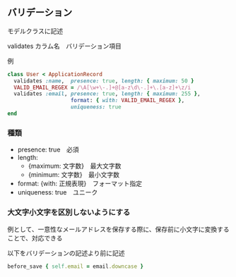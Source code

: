 ## バリデーション
モデルクラスに記述

validates カラム名　バリデーション項目

例
```ruby
class User < ApplicationRecord
  validates :name,  presence: true, length: { maximum: 50 }
  VALID_EMAIL_REGEX = /\A[\w+\-.]+@[a-z\d\-.]+\.[a-z]+\z/i
  validates :email, presence: true, length: { maximum: 255 },
                    format: { with: VALID_EMAIL_REGEX },
                    uniqueness: true
end
```

### 種類
- presence: true　必須
- length:
  - {maximum: 文字数}　最大文字数
  - {minimum: 文字数}　最小文字数
- format: {with: 正規表現}　フォーマット指定
- uniqueness: true　ユニーク


### 大文字小文字を区別しないようにする
例として、一意性なメールアドレスを保存する際に、保存前に小文字に変換することで、対応できる

以下をバリデーションの記述より前に記述
```ruby
before_save { self.email = email.downcase }
```
